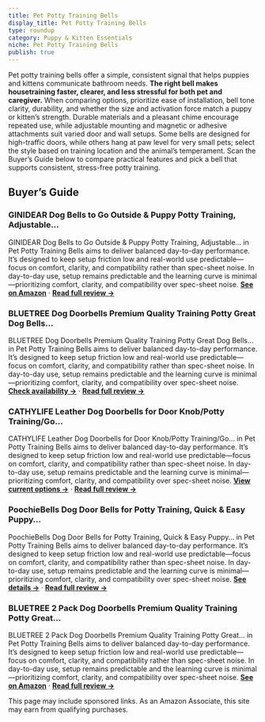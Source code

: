 ```yaml
---
title: Pet Potty Training Bells
display_title: Pet Potty Training Bells
type: roundup
category: Puppy & Kitten Essentials
niche: Pet Potty Training Bells
publish: true
---
```


<p>Pet potty training bells offer a simple, consistent signal that helps puppies and kittens communicate bathroom needs. <strong>The right bell makes housetraining faster, clearer, and less stressful for both pet and caregiver.</strong> When comparing options, prioritize ease of installation, bell tone clarity, durability, and whether the size and activation force match a puppy or kitten’s strength. Durable materials and a pleasant chime encourage repeated use, while adjustable mounting and magnetic or adhesive attachments suit varied door and wall setups. Some bells are designed for high-traffic doors, while others hang at paw level for very small pets; select the style based on training location and the animal’s temperament. Scan the Buyer’s Guide below to compare practical features and pick a bell that supports consistent, stress-free potty training.</p>

<h2>Buyer’s Guide</h2>
<h3>GINIDEAR Dog Bells to Go Outside & Puppy Potty Training, Adjustable…</h3>
<p>GINIDEAR Dog Bells to Go Outside & Puppy Potty Training, Adjustable… in Pet Potty Training Bells aims to deliver balanced day-to-day performance. It’s designed to keep setup friction low and real-world use predictable&mdash;focus on comfort, clarity, and compatibility rather than spec-sheet noise. In day-to-day use, setup remains predictable and the learning curve is minimal&mdash;prioritizing comfort, clarity, and compatibility over spec-sheet noise. <a href="https://amzn.to/4qbUGtF" target="_blank" rel="nofollow sponsored noopener noopener" target="_blank"><strong>See on Amazon</strong></a> · <a href="/reviews/ginidear-dog-bells-to-go-outside-puppy-potty-training-adjustable-dog-do-1fbf47e0/"><strong>Read full review &rarr;</strong></a></p>
<h3>BLUETREE Dog Doorbells Premium Quality Training Potty Great Dog Bells…</h3>
<p>BLUETREE Dog Doorbells Premium Quality Training Potty Great Dog Bells… in Pet Potty Training Bells aims to deliver balanced day-to-day performance. It’s designed to keep setup friction low and real-world use predictable&mdash;focus on comfort, clarity, and compatibility rather than spec-sheet noise. In day-to-day use, setup remains predictable and the learning curve is minimal&mdash;prioritizing comfort, clarity, and compatibility over spec-sheet noise. <a href="https://amzn.to/434nISj" target="_blank" rel="nofollow sponsored noopener noopener" target="_blank"><strong>Check availability &rarr;</strong></a> · <a href="/reviews/bluetree-dog-doorbells-premium-quality-training-potty-great-dog-bells-a-3472c745/"><strong>Read full review &rarr;</strong></a></p>
<h3>CATHYLIFE Leather Dog Doorbells for Door Knob/Potty Training/Go…</h3>
<p>CATHYLIFE Leather Dog Doorbells for Door Knob/Potty Training/Go… in Pet Potty Training Bells aims to deliver balanced day-to-day performance. It’s designed to keep setup friction low and real-world use predictable&mdash;focus on comfort, clarity, and compatibility rather than spec-sheet noise. In day-to-day use, setup remains predictable and the learning curve is minimal&mdash;prioritizing comfort, clarity, and compatibility over spec-sheet noise. <a href="https://amzn.to/3IQuAvE" target="_blank" rel="nofollow sponsored noopener noopener" target="_blank"><strong>View current options &rarr;</strong></a> · <a href="/reviews/cathylife-leather-dog-doorbells-for-door-knob-potty-training-go-outside-828d532b/"><strong>Read full review &rarr;</strong></a></p>
<h3>PoochieBells Dog Door Bells for Potty Training, Quick & Easy Puppy…</h3>
<p>PoochieBells Dog Door Bells for Potty Training, Quick & Easy Puppy… in Pet Potty Training Bells aims to deliver balanced day-to-day performance. It’s designed to keep setup friction low and real-world use predictable&mdash;focus on comfort, clarity, and compatibility rather than spec-sheet noise. In day-to-day use, setup remains predictable and the learning curve is minimal&mdash;prioritizing comfort, clarity, and compatibility over spec-sheet noise. <a href="https://amzn.to/48yeyAT" target="_blank" rel="nofollow sponsored noopener noopener" target="_blank"><strong>See details &rarr;</strong></a> · <a href="/reviews/poochiebells-dog-door-bells-for-potty-training-quick-easy-puppy-potty-t-e279b55b/"><strong>Read full review &rarr;</strong></a></p>
<h3>BLUETREE 2 Pack Dog Doorbells Premium Quality Training Potty Great…</h3>
<p>BLUETREE 2 Pack Dog Doorbells Premium Quality Training Potty Great… in Pet Potty Training Bells aims to deliver balanced day-to-day performance. It’s designed to keep setup friction low and real-world use predictable&mdash;focus on comfort, clarity, and compatibility rather than spec-sheet noise. In day-to-day use, setup remains predictable and the learning curve is minimal&mdash;prioritizing comfort, clarity, and compatibility over spec-sheet noise. <a href="https://amzn.to/46WL2DS" target="_blank" rel="nofollow sponsored noopener noopener" target="_blank"><strong>See on Amazon</strong></a> · <a href="/reviews/bluetree-2-pack-dog-doorbells-premium-quality-training-potty-great-dog-f205410a/"><strong>Read full review &rarr;</strong></a></p>
<aside class="disclosure">This page may include sponsored links. As an Amazon Associate, this site may earn from qualifying purchases.</aside>
